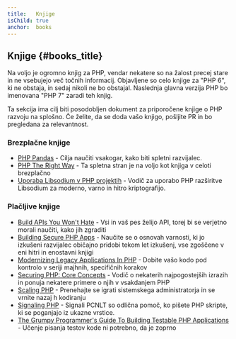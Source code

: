 ```yaml
---
title:   Knjige
isChild: true
anchor:  books
---
```


## Knjige {#books_title}

Na voljo je ogromno knjig za PHP, vendar nekatere so na žalost precej stare in ne
vsebujejo več točnih informacij. Objavljene so celo knjige za "PHP 6",
ki ne obstaja, in sedaj nikoli ne bo obstajal. Naslednja glavna verzija PHP
bo imenovana "PHP 7" zaradi teh knjig.

Ta sekcija ima cilj biti posodobljen dokument za priporočene knjige o PHP
razvoju na splošno. Če želite, da se doda vašo knjigo, pošljite PR in
bo pregledana za relevantnost.

### Brezplačne knjige

* [PHP Pandas](http://daylerees.com/php-pandas/) - Cilja naučiti vsakogar, kako biti spletni razvijalec.
* [PHP The Right Way](https://leanpub.com/phptherightway/) - Ta spletna stran je
na voljo kot knjiga v celoti brezplačno
* [Uporaba Libsodium v PHP projektih](https://paragonie.com/book/pecl-libsodium) - Vodič za uporabo PHP razširitve Libsodium za moderno, varno in hitro kriptografijo.

### Plačljive knjige

* [Build APIs You Won't Hate](https://leanpub.com/build-apis-you-wont-hate) - Vsi in vaš pes želijo API,
torej bi se verjetno morali naučiti, kako jih zgraditi
* [Building Secure PHP Apps](https://leanpub.com/buildingsecurephpapps) - Naučite se o osnovah varnosti, ki jo izkušeni razvijalec običajno pridobi tekom let izkušenj, vse zgoščene v eni hitri in enostavni knjigi
* [Modernizing Legacy Applications In PHP](https://leanpub.com/mlaphp) - Dobite
vašo kodo pod kontrolo v seriji majhnih, specifičnih korakov
* [Securing PHP: Core Concepts](https://leanpub.com/securingphp-coreconcepts) - Vodič o nekaterih najpogostejših izrazih in ponuja nekatere primere o njih v vsakdanjem PHP
* [Scaling PHP](http://www.scalingphpbook.com/) - Prenehajte se igrati sistemskega administratorja in se vrnite nazaj h kodiranju
* [Signaling PHP](https://leanpub.com/signalingphp) - Signali PCNLT so odlična pomoč, ko pišete PHP skripte, ki se poganjajo iz ukazne vrstice.
* [The Grumpy Programmer's Guide To Building Testable PHP Applications](https://leanpub.com/grumpy-testing) - Učenje pisanja testov kode ni potrebno, da je zoprno
